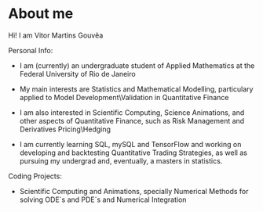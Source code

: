 # About me

Hi! I am Vitor Martins Gouvêa

Personal Info:
  
- I am (currently) an undergraduate student of Applied Mathematics at the Federal University of Rio de Janeiro

- My main interests are Statistics and Mathematical Modelling, particulary applied to Model Development\Validation in Quantitative Finance

- I am also interested in Scientific Computing, Science Animations, and other aspects of Quantitative Finance, such as Risk Management and Derivatives Pricing\Hedging

- I am currently learning SQL, mySQL and TensorFlow and working on developing and backtesting Quantitative Trading Strategies, as well as pursuing my undergrad and, eventually, a masters in statistics.

Coding Projects:

- Scientific Computing and Animations, specially Numerical Methods for solving ODE´s and PDE´s and Numerical Integration



<!---
vmart2260/vmart2260 is a ✨ special ✨ repository because its `README.md` (this file) appears on your GitHub profile.
You can click the Preview link to take a look at your changes.
--->
